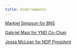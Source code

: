 ```yaml
---
title: Endorsements
---
```

[Markiel Simpson for BNS](https://twitter.com/joinji/status/1374734246145822725)

[Gabriel Masi for YND Co-Chair](https://twitter.com/JoinJI/status/1375454996985040906)

[Jessa McLean for NDP President](#)

